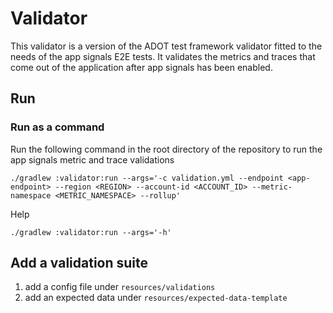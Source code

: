 # Validator
This validator is a version of the ADOT test framework validator fitted to the needs of the app signals E2E tests.
It validates the metrics and traces that come out of the application after app signals has been enabled.

## Run
### Run as a command

Run the following command in the root directory of the repository to run the app signals metric and trace validations

```shell
./gradlew :validator:run --args='-c validation.yml --endpoint <app-endpoint> --region <REGION> --account-id <ACCOUNT_ID> --metric-namespace <METRIC_NAMESPACE> --rollup'
```

Help

```shell
./gradlew :validator:run --args='-h'
```

## Add a validation suite

1. add a config file under `resources/validations`
2. add an expected data under `resources/expected-data-template`